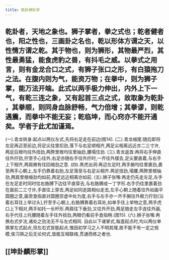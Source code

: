 ```yaml
---
title: 乾卦狮形学
---
```


## 乾卦者，天地之象也。狮子掌者，拳之式也；乾者健者也，阳之性也，三画卦之名也，乾以形体方谓之天，以性情方谓之乾。其于物也，则为狮形，其物最严烈，其性最勇猛，能食虎豹之兽，有抖毛之威。以拳式之用言，则有金龙合口之式，有狮子张口之形，有白猿拖刀之法。在腹内则为气，能资万物；在拳中，则为狮子掌，能万法开端。此式以两手极力伸出，内外上下一气，有乾三连之象，又有起首三点之式，故取象为乾卦 ，其拳顺，则同身血脉舒畅，气力倍增；其拳谬，则乾遇震，而拳中不能无妄；乾临坤，而心窍亦不能开通矣。学者于此尤加谨焉。
(一).青龙转身:起点以两仪左式,先将右足走在前边(图14).
(二).青龙缩尾:随后即将左足再迈至前边,将足尖往里扣劲,落下与右足顺相齐,两足尖相离远近亦二三寸许,两足后根均往外扭劲,两胯里根均往里抽劲,腰塌住劲.
(三).青龙返首:再将右手伸直往外拧劲,拧至手心往外,右足亦随右手往外拧时,一齐往外摆去,足尖要直着,与右手上下相齐,两肩微有往回缩劲之意.
(四).黑虎出洞:再迈左足时,两手腕均往里裹劲,裹至两手心朝上,左手仍靠着右肋,左足落至与右足尖相齐.两足扭劲,塌腰,两胯里根抽劲,两肩里根缩劲均如前,两足远近相离亦如前.
(五).狮子张嘴:再走仍先走左足,左手在左足走时同时往右胳膊下边往平直穿去,与右胳膊成一丁字形.右手仍往里裹着劲在面前二三寸许,手直往上穿去,两足如同走路相似走去,左手心朝上随着往外如画平圆圈之意,画至食指直对圆圈空虚中处为度,右手与左手亦一齐手腕往外极力拧劲[沿着右耳往上举过头],拧至手心朝上,右胳膊靠着右耳处,如单手往上举物之意,两手虎口上下相对,两手如托一长杆形.两肩往下垂劲,又往外开劲,两足随走左手连往外画,右手代往上托腰随着左手往外扭劲,两眼仍看前手食指稍.(图15).
(六).狮子张嘴:再换右式步法,诸处之劲法无不与左式相同.
自此以下诸掌式,每逢起点时,均以两仪单换掌左式起点,但左右式皆能起点,惟因初学习之人不明其理,故不能不有一定之规模,俟习熟之后无论何式,皆能互相联络,贯通而练之者也.
## [[坤卦麟形掌]]
